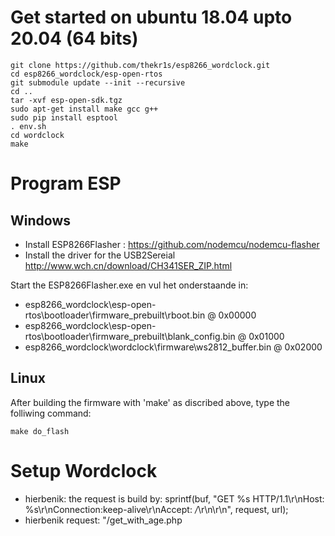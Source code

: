 # Get started on ubuntu 18.04 upto 20.04 (64 bits)
```
git clone https://github.com/thekr1s/esp8266_wordclock.git
cd esp8266_wordclock/esp-open-rtos
git submodule update --init --recursive
cd ..
tar -xvf esp-open-sdk.tgz 
sudo apt-get install make gcc g++
sudo pip install esptool
. env.sh
cd wordclock
make
```

# Program ESP
## Windows
- Install ESP8266Flasher : https://github.com/nodemcu/nodemcu-flasher
- Install the driver for the USB2Sereial http://www.wch.cn/download/CH341SER_ZIP.html

Start the ESP8266Flasher.exe en vul het onderstaande in:

- esp8266_wordclock\esp-open-rtos\bootloader\firmware_prebuilt\rboot.bin            @ 0x00000
- esp8266_wordclock\esp-open-rtos\bootloader\firmware_prebuilt\blank_config.bin     @ 0x01000
- esp8266_wordclock\wordclock\firmware\ws2812_buffer.bin                            @ 0x02000

## Linux
After building the firmware with 'make' as discribed above, type the folliwing command:
```
make do_flash
```

# Setup Wordclock
- hierbenik: the request is build by: sprintf(buf, "GET %s HTTP/1.1\r\nHost: %s\r\nConnection:keep-alive\r\nAccept: */*\r\n\r\n", request, url);
- hierbenik request: "/get_with_age.php
